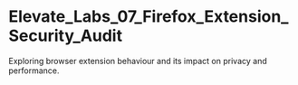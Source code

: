 # Elevate_Labs_07_Firefox_Extension_Security_Audit
Exploring browser extension behaviour and its impact on privacy and performance.
